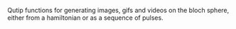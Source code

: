 Qutip functions for generating images, gifs and videos on the bloch sphere, either from a hamiltonian or as a sequence of pulses.
